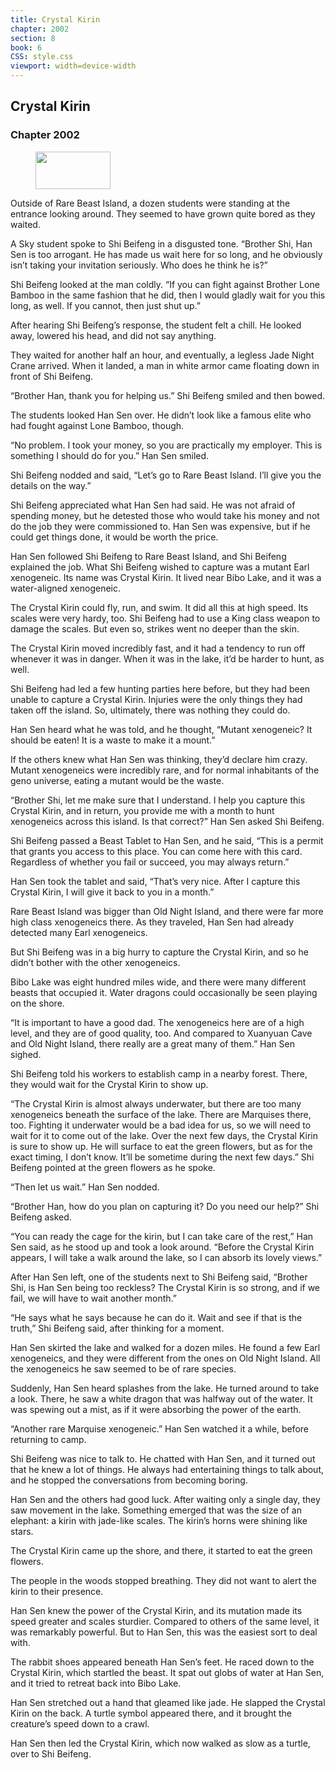 ```yaml
---
title: Crystal Kirin
chapter: 2002
section: 8
book: 6
CSS: style.css
viewport: width=device-width
---
```


## Crystal Kirin

### Chapter 2002

<figure>
	<img src="../Images/gem.gif" alt="" id="gem" width="120" height="60" />
</figure>

Outside of Rare Beast Island, a dozen students were standing at the entrance looking around. They seemed to have grown quite bored as they waited.

A Sky student spoke to Shi Beifeng in a disgusted tone. “Brother Shi, Han Sen is too arrogant. He has made us wait here for so long, and he obviously isn’t taking your invitation seriously. Who does he think he is?”

Shi Beifeng looked at the man coldly. “If you can fight against Brother Lone Bamboo in the same fashion that he did, then I would gladly wait for you this long, as well. If you cannot, then just shut up.”

After hearing Shi Beifeng’s response, the student felt a chill. He looked away, lowered his head, and did not say anything.

They waited for another half an hour, and eventually, a legless Jade Night Crane arrived. When it landed, a man in white armor came floating down in front of Shi Beifeng.

“Brother Han, thank you for helping us.” Shi Beifeng smiled and then bowed.

The students looked Han Sen over. He didn’t look like a famous elite who had fought against Lone Bamboo, though.

“No problem. I took your money, so you are practically my employer. This is something I should do for you.” Han Sen smiled.

Shi Beifeng nodded and said, “Let’s go to Rare Beast Island. I’ll give you the details on the way.”

Shi Beifeng appreciated what Han Sen had said. He was not afraid of spending money, but he detested those who would take his money and not do the job they were commissioned to. Han Sen was expensive, but if he could get things done, it would be worth the price.

Han Sen followed Shi Beifeng to Rare Beast Island, and Shi Beifeng explained the job. What Shi Beifeng wished to capture was a mutant Earl xenogeneic. Its name was Crystal Kirin. It lived near Bibo Lake, and it was a water-aligned xenogeneic.

The Crystal Kirin could fly, run, and swim. It did all this at high speed. Its scales were very hardy, too. Shi Beifeng had to use a King class weapon to damage the scales. But even so, strikes went no deeper than the skin.

The Crystal Kirin moved incredibly fast, and it had a tendency to run off whenever it was in danger. When it was in the lake, it’d be harder to hunt, as well.

Shi Beifeng had led a few hunting parties here before, but they had been unable to capture a Crystal Kirin. Injuries were the only things they had taken off the island. So, ultimately, there was nothing they could do.

Han Sen heard what he was told, and he thought, “Mutant xenogeneic? It should be eaten! It is a waste to make it a mount.”

If the others knew what Han Sen was thinking, they’d declare him crazy. Mutant xenogeneics were incredibly rare, and for normal inhabitants of the geno universe, eating a mutant would be the waste.

“Brother Shi, let me make sure that I understand. I help you capture this Crystal Kirin, and in return, you provide me with a month to hunt xenogeneics across this island. Is that correct?” Han Sen asked Shi Beifeng.

Shi Beifeng passed a Beast Tablet to Han Sen, and he said, “This is a permit that grants you access to this place. You can come here with this card. Regardless of whether you fail or succeed, you may always return.”

Han Sen took the tablet and said, “That’s very nice. After I capture this Crystal Kirin, I will give it back to you in a month.”

Rare Beast Island was bigger than Old Night Island, and there were far more high class xenogeneics there. As they traveled, Han Sen had already detected many Earl xenogeneics.

But Shi Beifeng was in a big hurry to capture the Crystal Kirin, and so he didn’t bother with the other xenogeneics.

Bibo Lake was eight hundred miles wide, and there were many different beasts that occupied it. Water dragons could occasionally be seen playing on the shore.

“It is important to have a good dad. The xenogeneics here are of a high level, and they are of good quality, too. And compared to Xuanyuan Cave and Old Night Island, there really are a great many of them.” Han Sen sighed.

Shi Beifeng told his workers to establish camp in a nearby forest. There, they would wait for the Crystal Kirin to show up.

“The Crystal Kirin is almost always underwater, but there are too many xenogeneics beneath the surface of the lake. There are Marquises there, too. Fighting it underwater would be a bad idea for us, so we will need to wait for it to come out of the lake. Over the next few days, the Crystal Kirin is sure to show up. He will surface to eat the green flowers, but as for the exact timing, I don’t know. It’ll be sometime during the next few days.” Shi Beifeng pointed at the green flowers as he spoke.

“Then let us wait.” Han Sen nodded.

“Brother Han, how do you plan on capturing it? Do you need our help?” Shi Beifeng asked.

“You can ready the cage for the kirin, but I can take care of the rest,” Han Sen said, as he stood up and took a look around. “Before the Crystal Kirin appears, I will take a walk around the lake, so I can absorb its lovely views.”

After Han Sen left, one of the students next to Shi Beifeng said, “Brother Shi, is Han Sen being too reckless? The Crystal Kirin is so strong, and if we fail, we will have to wait another month.”

“He says what he says because he can do it. Wait and see if that is the truth,” Shi Beifeng said, after thinking for a moment.

Han Sen skirted the lake and walked for a dozen miles. He found a few Earl xenogeneics, and they were different from the ones on Old Night Island. All the xenogeneics he saw seemed to be of rare species.

Suddenly, Han Sen heard splashes from the lake. He turned around to take a look. There, he saw a white dragon that was halfway out of the water. It was spewing out a mist, as if it were absorbing the power of the earth.

“Another rare Marquise xenogeneic.” Han Sen watched it a while, before returning to camp.

Shi Beifeng was nice to talk to. He chatted with Han Sen, and it turned out that he knew a lot of things. He always had entertaining things to talk about, and he stopped the conversations from becoming boring.

Han Sen and the others had good luck. After waiting only a single day, they saw movement in the lake. Something emerged that was the size of an elephant: a kirin with jade-like scales. The kirin’s horns were shining like stars.

The Crystal Kirin came up the shore, and there, it started to eat the green flowers.

The people in the woods stopped breathing. They did not want to alert the kirin to their presence.

Han Sen knew the power of the Crystal Kirin, and its mutation made its speed greater and scales sturdier. Compared to others of the same level, it was remarkably powerful. But to Han Sen, this was the easiest sort to deal with.

The rabbit shoes appeared beneath Han Sen’s feet. He raced down to the Crystal Kirin, which startled the beast. It spat out globs of water at Han Sen, and it tried to retreat back into Bibo Lake.

Han Sen stretched out a hand that gleamed like jade. He slapped the Crystal Kirin on the back. A turtle symbol appeared there, and it brought the creature’s speed down to a crawl.

Han Sen then led the Crystal Kirin, which now walked as slow as a turtle, over to Shi Beifeng.